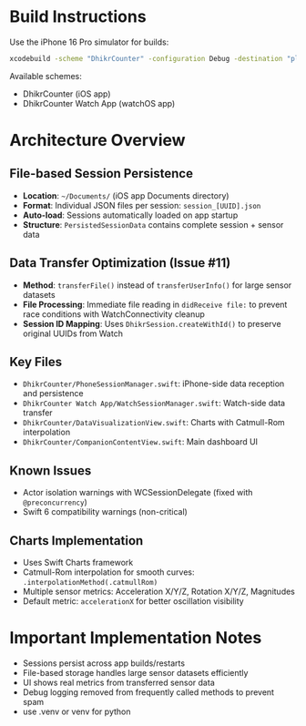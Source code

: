# Build Instructions
Use the iPhone 16 Pro simulator for builds:
```bash
xcodebuild -scheme "DhikrCounter" -configuration Debug -destination "platform=iOS Simulator,name=iPhone 16 Pro" build
```

Available schemes:
- DhikrCounter (iOS app)
- DhikrCounter Watch App (watchOS app)

# Architecture Overview

## File-based Session Persistence
- **Location**: `~/Documents/` (iOS app Documents directory)
- **Format**: Individual JSON files per session: `session_[UUID].json`
- **Auto-load**: Sessions automatically loaded on app startup
- **Structure**: `PersistedSessionData` contains complete session + sensor data

## Data Transfer Optimization (Issue #11)
- **Method**: `transferFile()` instead of `transferUserInfo()` for large sensor datasets
- **File Processing**: Immediate file reading in `didReceive file:` to prevent race conditions with WatchConnectivity cleanup
- **Session ID Mapping**: Uses `DhikrSession.createWithId()` to preserve original UUIDs from Watch

## Key Files
- `DhikrCounter/PhoneSessionManager.swift`: iPhone-side data reception and persistence
- `DhikrCounter Watch App/WatchSessionManager.swift`: Watch-side data transfer
- `DhikrCounter/DataVisualizationView.swift`: Charts with Catmull-Rom interpolation
- `DhikrCounter/CompanionContentView.swift`: Main dashboard UI

## Known Issues
- Actor isolation warnings with WCSessionDelegate (fixed with `@preconcurrency`)
- Swift 6 compatibility warnings (non-critical)

## Charts Implementation
- Uses Swift Charts framework
- Catmull-Rom interpolation for smooth curves: `.interpolationMethod(.catmullRom)`
- Multiple sensor metrics: Acceleration X/Y/Z, Rotation X/Y/Z, Magnitudes
- Default metric: `accelerationX` for better oscillation visibility

# Important Implementation Notes
- Sessions persist across app builds/restarts
- File-based storage handles large sensor datasets efficiently  
- UI shows real metrics from transferred sensor data
- Debug logging removed from frequently called methods to prevent spam
- use .venv or venv for python